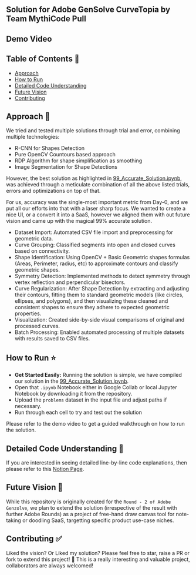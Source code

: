 ## Solution for Adobe GenSolve CurveTopia by Team MythiCode Pull

## Demo Video


## Table of Contents 📃
- [Approach](#approach)
- [How to Run](#how-to-run)
- [Detailed Code Understanding](#detailed-code-understanding)
- [Future Vision](#future-vision)
- [Contributing](#contributing)

## Approach 📌

We tried and tested multiple solutions through trial and error, combining multiple technologies:
- R-CNN for Shapes Detection
- Pure OpenCV Countours based approach
- RDP Algorithm for shape simplification as smoothing
- Image Segmentation for Shape Detections

However, the best solution as highlighted in [99_Accurate_Solution.ipynb](https://github.com/thejediboySHASHANK/CurveTopia_MythiCode_Pull/blob/main/99_Accurate_Solution.ipynb),
was achieved through a meticulate combination of all the above listed trials, errors and optimizations on top of that.

For us, accuracy was the single-most important metric from Day-0, and we put all our efforts into that with a laser sharp focus.
We wanted to create a nice UI, or a convert it into a SaaS, however we aligned them with out future vision and came up with the magical 99% accurate solution.

- Dataset Import: Automated CSV file import and preprocessing for geometric data.
- Curve Grouping: Classified segments into open and closed curves based on connectivity.
- Shape Identification: Using OpenCV + Basic Geometric shapes formulas (Areas, Perimeter, radius, etc) to approximate contours and classify geometric shapes.
- Symmetry Detection: Implemented methods to detect symmetry through vertex reflection and perpendicular bisectors.
- Curve Regularization: After Shape Detection by extracting and adjusting their contours, fitting them to standard geometric models (like circles, ellipses, and polygons), and then visualizing these cleaned and consistent shapes to ensure they adhere to expected geometric properties.
- Visualization: Created side-by-side visual comparisons of original and processed curves.
- Batch Processing: Enabled automated processing of multiple datasets with results saved to CSV files.

## How to Run ⭐
- **Get Started Easily:** Running the solution is simple, we have compiled our solution in the [99_Accurate_Solution.ipynb](https://github.com/thejediboySHASHANK/CurveTopia_MythiCode_Pull/blob/main/99_Accurate_Solution.ipynb).
- Open that ```.ipynb``` Notebook either in Google Collab or local Jupyter Notebook by downloading it from the repository.
- Upload the ```problems``` dataset in the input file and adjust paths if necessary.
- Run through each cell to try and test out the solution

Please refer to the demo video to get a guided walkthrough on how to run the solution.

## Detailed Code Understanding 🔭

If you are interested in seeing detailed line-by-line code explanations, then please refer to this [Notion Page]().

## Future Vision 💯

While this repository is originally created for the ```Round - 2 of Adobe Genzolve```, we plan to extend the solution (irrespective of the result with further Adobe Rounds) as a project of free-hand draw canvas tool for note-taking or doodling SaaS, targetting specific product use-case niches.

## Contributing ✅

Liked the vision? Or
Liked my solution? Please feel free to star, raise a PR or fork to extend this project! 🚀
This is a really interesting and valuable project, collaborators are always welcomed!

